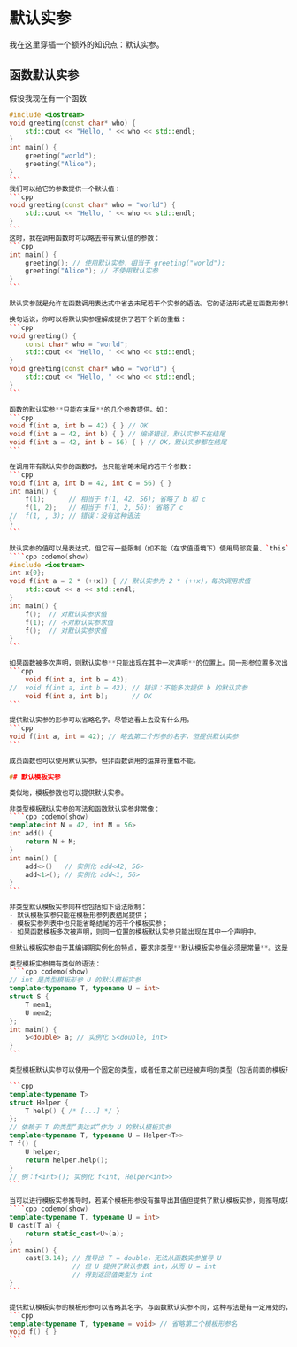 # 默认实参

我在这里穿插一个额外的知识点：默认实参。

## 函数默认实参

假设我现在有一个函数
````cpp codemo(show)
#include <iostream>
void greeting(const char* who) {
    std::cout << "Hello, " << who << std::endl;
}
int main() {
    greeting("world");
    greeting("Alice");
}
```
我们可以给它的参数提供一个默认值：
```cpp
void greeting(const char* who = "world") {
    std::cout << "Hello, " << who << std::endl;
}
```
这时，我在调用函数时可以略去带有默认值的参数：
```cpp
int main() {
    greeting(); // 使用默认实参，相当于 greeting("world");
    greeting("Alice"); // 不使用默认实参
}
```

默认实参就是允许在函数调用表达式中省去末尾若干个实参的语法。它的语法形式是在函数形参后接 `@"=" 默认实参值@`。当调用表达式略去这个实参时，相当于将 `@默认实参值@` 当做实参传入了函数。

换句话说，你可以将默认实参理解成提供了若干个新的重载：
```cpp
void greeting() {
    const char* who = "world";
    std::cout << "Hello, " << who << std::endl;
}
void greeting(const char* who = "world") {
    std::cout << "Hello, " << who << std::endl;
}
```

函数的默认实参**只能在末尾**的几个参数提供。如：
```cpp
void f(int a, int b = 42) { } // OK
void f(int a = 42, int b) { } // 编译错误，默认实参不在结尾
void f(int a = 42, int b = 56) { } // OK，默认实参都在结尾
```

在调用带有默认实参的函数时，也只能省略末尾的若干个参数：
```cpp
void f(int a, int b = 42, int c = 56) { }
int main() {
    f(1);      // 相当于 f(1, 42, 56); 省略了 b 和 c
    f(1, 2);   // 相当于 f(1, 2, 56); 省略了 c
//  f(1, , 3); // 错误：没有这种语法
}
```

默认实参的值可以是表达式，但它有一些限制（如不能（在求值语境下）使用局部变量、`this` 等）。表达式的求值是在函数调用期间完成的，求得的值会用来初始化函数形参。
````cpp codemo(show)
#include <iostream>
int x{0};
void f(int a = 2 * (++x)) { // 默认实参为 2 * (++x)，每次调用求值
    std::cout << a << std::endl;
}
int main() {
    f();  // 对默认实参求值
    f(1); // 不对默认实参求值
    f();  // 对默认实参求值
}
```

如果函数被多次声明，则默认实参**只能出现在其中一次声明**的位置上。同一形参位置多次出现默认实参是编译错误：
```cpp
    void f(int a, int b = 42);
//  void f(int a, int b = 42); // 错误：不能多次提供 b 的默认实参
    void f(int a, int b);      // OK
```

提供默认实参的形参可以省略名字。尽管这看上去没有什么用。
```cpp
void f(int a, int = 42); // 略去第二个形参的名字，但提供默认实参
```

成员函数也可以使用默认实参，但非函数调用的运算符重载不能。

## 默认模板实参

类似地，模板参数也可以提供默认实参。

非类型模板默认实参的写法和函数默认实参非常像：
````cpp codemo(show)
template<int N = 42, int M = 56>
int add() {
    return N + M;
}
int main() {
    add<>()   // 实例化 add<42, 56>
    add<1>(); // 实例化 add<1, 56>
}
```

非类型默认模板实参同样也包括如下语法限制：
- 默认模板实参只能在模板形参列表结尾提供；
- 模板实参列表中也只能省略结尾的若干个模板实参；
- 如果函数模板多次被声明，则同一位置的模板默认实参只能出现在其中一个声明中。

但默认模板实参由于其编译期实例化的特点，要求非类型**默认模板实参值必须是常量**。这是它与函数默认实参最显著的不同点。

类型模板实参拥有类似的语法：
````cpp codemo(show)
// int 是类型模板形参 U 的默认模板实参
template<typename T, typename U = int>
struct S {
    T mem1;
    U mem2;
};
int main() {
    S<double> a; // 实例化 S<double, int>
}
```

类型模板默认实参可以使用一个固定的类型，或者任意之前已经被声明的类型（包括前面的模板形参）组成的“表达式”。这个“表达式”并不是真正的表达式，是指由一些类型通过模板、嵌套类或别名声明等一系列语法组成的新类型。比如：

```cpp
template<typename T>
struct Helper {
    T help() { /* [...] */ }
};
// 依赖于 T 的类型“表达式”作为 U 的默认模板实参
template<typename T, typename U = Helper<T>>
T f() {
    U helper;
    return helper.help();
}
// 例：f<int>(); 实例化 f<int, Helper<int>>
```

当可以进行模板实参推导时，若某个模板形参没有推导出其值但提供了默认模板实参，则推导成功并采用默认模板实参。这个过程对于类模板、函数模板、非类型模板参数或类型模板参数都适用。
````cpp codemo(show)
template<typename T, typename U = int>
U cast(T a) {
    return static_cast<U>(a);
}
int main() {
    cast(3.14); // 推导出 T = double，无法从函数实参推导 U
                // 但 U 提供了默认参数 int，从而 U = int
                // 得到返回值类型为 int
}
```

提供默认模板实参的模板形参可以省略其名字。与函数默认实参不同，这种写法是有一定用处的，我将在比较靠后的篇幅提到。
```cpp
template<typename T, typename = void> // 省略第二个模板形参名
void f() { }
```
